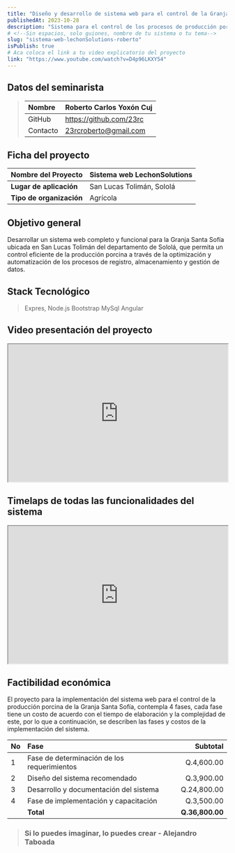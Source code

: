 ```yaml
---
title: "Diseño y desarrollo de sistema web para el control de la Granja Santa Sofía"
publishedAt: 2023-10-28
description: "Sistema para el control de los procesos de producción porcino de la Granja Santa Sofía"
# <!--Sin espacios, solo guiones, nombre de tu sistema o tu tema-->
slug: "sistema-web-lechonSolutions-roberto" 
isPublish: true
# Aca coloca el link a tu video explicatorio del proyecto
link: "https://www.youtube.com/watch?v=D4p96LKXY54"
---
```


## Datos del seminarista
>|Nombre|Roberto Carlos Yoxón Cuj|
>|:-----|:----------------------------------|
>|GitHub|https://github.com/23rc|
>|Contacto|23rcroberto@gmail.com|

## Ficha del proyecto
| **Nombre del Proyecto**  | Sistema web LechonSolutions   |
| :----------------------- | :--------------------------------------- |
| **Lugar de aplicación**  | San Lucas Tolimán, Sololá                |
| **Tipo de organización** | Agrícola                                 |

<!-- Coloca tu objetivo general -->
## Objetivo general
Desarrollar un sistema web completo y funcional para 
la Granja Santa Sofía ubicada en San Lucas Tolimán del 
departamento de Sololá, que permita un control eficiente 
de la producción porcina a través de la optimización y 
automatización de los procesos de registro, almacenamiento 
y gestión de datos. 

## Stack Tecnológico
> Expres, Node.js
> Bootstrap
> MySql
> Angular

## Video presentación del proyecto
<!-- Recuerda incrustar tu video -->

<iframe width="100%" height="315" src="https://www.youtube.com/embed/D4p96LKXY54?si=WrEwDvp0uXord0Vs"  allowfullscreen></iframe>


## Timelaps de todas las funcionalidades del sistema
<iframe width="100%" height="315" src="https://www.youtube.com/embed/CPvhQDYglC8?si=nkmQ8OAvMyF0FYZ_" allowfullscreen></iframe>

## Factibilidad económica
<!-- Colocar aca tu factibilidad económica -->
El proyecto para la implementación del sistema web para el control de la producción porcina de la Granja Santa Sofía, contempla 4 fases, cada fase tiene un costo de acuerdo con el tiempo de elaboración y la complejidad de este, por lo que a continuación, se describen las fases y costos de la implementación del sistema.

| No   | Fase                                        |        Subtotal |
| :--- | :------------------------------------------ | --------------: |
| 1    | Fase de determinación de los requerimientos |      Q.4,600.00 |
| 2    | Diseño del sistema recomendado              |      Q.3,900.00 |
| 3    | Desarrollo y documentación del sistema      |     Q.24,800.00 |
| 4    | Fase de implementación y capacitación       |      Q.3,500.00 |
|      | **Total**                                   | **Q.36,800.00** |

<!-- Colocar aca una frase que te guste -->
> ### Si lo puedes imaginar, lo puedes crear - Alejandro Taboada

[multae requirit primi]: http://heu.io/
[si]: http://infelixlucina.net/mutati
